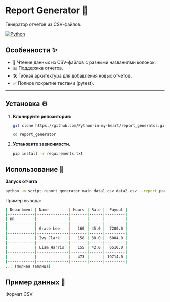 # Report Generator 🧾

Генератор отчетов из CSV-файлов.

[![Python](https://img.shields.io/badge/Python-3.10%2B-blue)](https://www.python.org/)

## Особенности ✨
- 📂 Чтение данных из CSV-файлов с разными названиями колонок.
- 📊 Поддержка отчетов.
- 🛠 Гибкая архитектура для добавления новых отчетов.
- ✅ Полное покрытие тестами (pytest).

---

## Установка ⚙️

1. **Клонируйте репозиторий:**
   ```sh
   git clone https://github.com/Python-in-my-heart/report_generator.git
   ```
   
   ```sh
   cd report_generator
   ```

2. **Установите зависимости.**
   ```bash
   pip install -r requirements.txt


## Использование 🚀
**Запуск отчета**
   ```sh
   python -m script.report_generator.main data1.csv data2.csv --report payout
   ```

Пример вывода:
   ```sh
   | Department | Name         | Hours | Rate |  Payout |
   |------------|--------------|-------|------|---------|
   | HR         |              |       |      |         |
   |------------|--------------|-------|------|---------|
   |            | Grace Lee    |   160 | 45.0 |  7200.0 |
   |------------|--------------|-------|------|---------|
   |            | Ivy Clark    |   158 | 38.0 |  6004.0 |
   |------------|--------------|-------|------|---------|
   |            | Liam Harris  |   155 | 42.0 |  6510.0 |
   |------------|--------------|-------|------|---------|
   |            |              |   473 |      | 19714.0 |
   |------------|--------------|-------|------|---------|
   ... (полная таблица)
   ```

## Пример данных 📝
Формат CSV:
